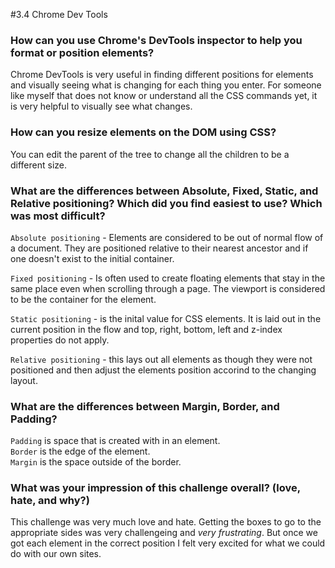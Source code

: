 #3.4 Chrome Dev Tools


### How can you use Chrome's DevTools inspector to help you format or position elements?

Chrome DevTools is very useful in finding different positions for elements and visually seeing what is changing for each thing you enter.   For someone like myself that does not know or understand all the CSS commands yet, it is very helpful to visually see what changes.

### How can you resize elements on the DOM using CSS?

You can edit the parent of the tree to change all the children to be a different size. 

### What are the differences between Absolute, Fixed, Static, and Relative positioning? Which did you find easiest to use? Which was most difficult?

`Absolute positioning` - Elements are considered to be out of normal flow of a document.  They are positioned relative to their nearest ancestor and if one doesn't exist to the initial container.

`Fixed positioning` - Is often used to create floating elements that stay in the same place even when scrolling through a page.  The viewport is considered to be the container for the element.

`Static positioning` - is the inital value for CSS elements.  It is laid out in the current position in the flow and top, right, bottom, left and z-index properties do not apply.

`Relative positioning` - this lays out all elements as though they were not positioned and then adjust the elements position accorind to the changing layout.

### What are the differences between Margin, Border, and Padding?

`Padding` is space that is created with in an element.  
`Border` is the edge of the element.  
`Margin` is the space outside of the border.

### What was your impression of this challenge overall? (love, hate, and why?)

This challenge was very much love and hate.  Getting the boxes to go to the appropriate sides was very challengeing and *very frustrating*.  But once we got each element in the correct position I felt very excited for what we could do with our own sites.  